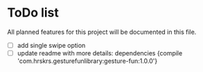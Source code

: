 # ToDo list
All planned features for this project will be documented in this file.

- [ ] add single swipe option
- [ ] update readme with more details: dependencies {compile 'com.hrskrs.gesturefunlibrary:gesture-fun:1.0.0'}
